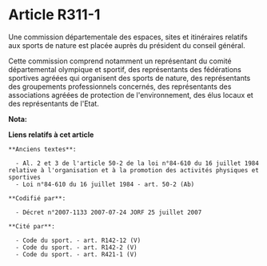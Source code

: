 # Article R311-1

Une commission départementale des espaces, sites et itinéraires relatifs aux sports de nature est placée auprès du président
du conseil général.

Cette commission comprend notamment un représentant du comité départemental olympique et sportif, des représentants des
fédérations sportives agréées qui organisent des sports de nature, des représentants des groupements professionnels
concernés, des représentants des associations agréées de protection de l'environnement, des élus locaux et des représentants
de l'Etat.

**Nota:**



**Liens relatifs à cet article**

	**Anciens textes**:

	  - Al. 2 et 3 de l'article 50-2 de la loi n°84-610 du 16 juillet 1984 relative à l'organisation et à la promotion des activités physiques et sportives
	  - Loi n°84-610 du 16 juillet 1984 - art. 50-2 (Ab)

	**Codifié par**:

	  - Décret n°2007-1133 2007-07-24 JORF 25 juillet 2007

	**Cité par**:

	  - Code du sport. - art. R142-12 (V)
	  - Code du sport. - art. R142-2 (V)
	  - Code du sport. - art. R421-1 (V)
